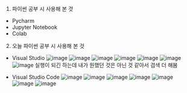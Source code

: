1. 파이썬 공부 시 사용해 본 것
- Pycharm
- Jupyter Notebook
- Colab

2. 오늘 파이썬 공부 시 사용해 본 것
- Visual Studio
![image](https://user-images.githubusercontent.com/45585087/168602006-aefd4961-2865-4ad1-a9c0-fd0c4f092b4a.png)
![image](https://user-images.githubusercontent.com/45585087/168601066-31810226-3206-4b8c-98e1-5c9cee615646.png)
![image](https://user-images.githubusercontent.com/45585087/168601089-abf546aa-1655-4c30-bbaa-495629b3dbd4.png)
![image](https://user-images.githubusercontent.com/45585087/168601122-5d849907-88e4-4b23-af17-843fa7b75983.png)
![image](https://user-images.githubusercontent.com/45585087/168601205-c4b16da1-8814-4311-a99d-65646bc5d644.png)
![image](https://user-images.githubusercontent.com/45585087/168601343-1a137c28-0187-4beb-8457-bf88b4869501.png)
![image](https://user-images.githubusercontent.com/45585087/168601452-4f559a42-32ac-44b4-ae62-cee58d503b90.png)
실행이 되긴 하는데 내가 원했던 것은 아닌 것 같아서 검색 더 해봄

- Visual Studio Code
![image](https://user-images.githubusercontent.com/45585087/168603568-baaf57cc-5c7c-46c7-8e8b-5c03801c58cd.png)
![image](https://user-images.githubusercontent.com/45585087/168603604-6925b060-c27b-40e7-bd34-debd5f50e4ee.png)
![image](https://user-images.githubusercontent.com/45585087/168603639-b58356e2-f8f1-49d4-b966-3c9df515bb2b.png)
![image](https://user-images.githubusercontent.com/45585087/168608040-08387b5a-d0a4-4b80-95a6-d1f81eb58ebf.png)
![image](https://user-images.githubusercontent.com/45585087/168608311-79eee09d-422c-440a-bdc6-f6742f564723.png)
![image](https://user-images.githubusercontent.com/45585087/168608075-65a3bb17-fa3d-4d8c-9c5f-6906643c2efc.png)
![image](https://user-images.githubusercontent.com/45585087/168608895-1e3650af-f3ca-4662-bd01-f1a935b7e96c.png)

